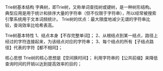 Trie树基本结构
字典树，即Trie树，又称单词查找树或键树，是一种树形结构。
典型应用是用于统计和排序大量的字符串（但不仅限于字符串），所以经常被搜索引擎系统用于文本词频统计。
Trie树的优点：最大限度地减少无谓的字符串比较，查询效率比哈希表高。

Trie树基本特性
1、结点本身【不存完整单词】；
2、从根结点到某一结点，路径上经过的字符连接起来，为该结点对应的字符串；
3、每个结点的所有【子结点路径】代表的字符【都不相同】；

核心思想
Trie树的核心思想是【空间换时间】；
利用字符串的【公共前缀】来降低查询时间的开销以达到提高效率的目的；